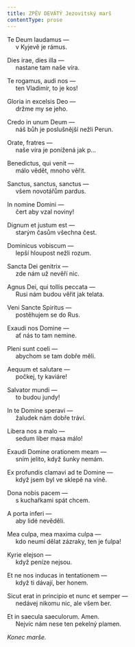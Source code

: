 ```yaml
---
title: ZPĚV DEVÁTÝ Jezovitský marš
contentType: prose
---
```


<section>

Te Deum laudamus —  
     v Kyjevě je rámus.

</section>

<section>

Dies irae, dies illa —  
     nastane tam naše víra.

</section>

<section>

Te rogamus, audi nos —  
     ten Vladimír, to je kos!

</section>

<section>

Gloria in excelsis Deo —  
     držme my se jeho.

</section>

<section>

Credo in unum Deum —  
     náš bůh je poslušnější nežli Perun.

</section>

<section>

Orate, fratres —  
     naše víra je ponížená jak p…

</section>

<section>

Benedictus, qui venit —  
     málo vědět, mnoho věřit.

</section>

<section>

Sanctus, sanctus, sanctus —  
     všem novotářům pardus.

</section>

<section>

In nomine Domini —  
     čert aby vzal noviny!

</section>

<section>

Dignum et justum est —  
     starým časům všechna čest.

</section>

<section>

Dominicus vobiscum —  
     lepší hloupost nežli rozum.

</section>

<section>

Sancta Dei genitrix —  
     zde nám už nevěří nic.

</section>

<section>

Agnus Dei, qui tollis peccata —  
     Rusi nám budou věřit jak telata.

</section>

<section>

Veni Sancte Spiritus —  
     postěhujem se do Rus.

</section>

<section>

Exaudi nos Domine —  
     ať nás to tam nemine.

</section>

<section>

Pleni sunt coeli —  
     abychom se tam dobře měli.

</section>

<section>

Aequum et salutare —  
     počkej, ty kaviáre!

</section>

<section>

Salvator mundi —  
     to budou jundy!

</section>

<section>

In te Domine speravi —  
     žaludek nám dobře tráví.

</section>

<section>

Libera nos a malo —  
     sedum liber masa málo!

</section>

<section>

Exaudi Domine orationem meam —  
     sním jelito, když šunky nemám.

</section>

<section>

Ex profundis clamavi ad te Domine —  
     když jsem byl ve sklepě na víně.

</section>

<section>

Dona nobis pacem —  
     s kuchařkami spát chcem.

</section>

<section>

A porta inferi —  
     aby lidé nevěděli.

</section>

<section>

Mea culpa, mea maxima culpa —  
     kdo neumí dělat zázraky, ten je ťulpa!

</section>

<section>

Kyrie elejson —  
     když peníze nejsou.

</section>

<section>

Et ne nos inducas in tentationem —  
     když ti dávají, ber honem.

</section>

<section>

Sicut erat in principio et nunc et semper —  
     nedávej nikomu nic, ale všem ber.

</section>

<section>

Et in saecula saeculorum. Amen.  
     Nejvíc nám nese ten pekelný plamen.

</section>

<section>

_Konec marše._

</section>
